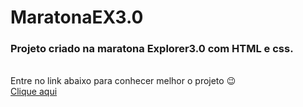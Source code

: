 # MaratonaEX3.0
<h3> Projeto criado na maratona Explorer3.0 com HTML e css. </h3> <br>
Entre no link abaixo para conhecer melhor o projeto 😉 <br>
<a href="https://AndersonRodrigs.github.io/MaratonaEX3.0/">Clique aqui</a>
